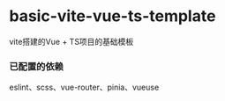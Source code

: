 # basic-vite-vue-ts-template
vite搭建的Vue + TS项目的基础模板

### 已配置的依赖
eslint、scss、vue-router、pinia、vueuse
